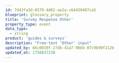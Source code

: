 ```yaml
---
id: 7d43fa3d-0579-4d62-ae2a-c64439487ca5
blueprint: glossary_property
title: 'Survey Response Other'
property_type: event
data_type:
  - string
product: 'guides & surveys'
description: "Free-text 'Other' input"
updated_by: b6c6019f-27db-41a7-98bb-07c9b90f212b
updated_at: 1756837238
---
```

